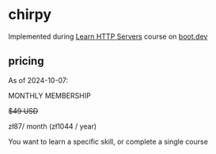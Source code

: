 # chirpy

Implemented during [Learn HTTP Servers](https://www.boot.dev/courses/learn-http-servers) course on [boot.dev](https://boot.dev)


## pricing

As of 2024-10-07:

MONTHLY MEMBERSHIP

~~$49 USD~~

zł87/ month (zł1044 / year)

You want to learn a specific skill, or complete a single course
